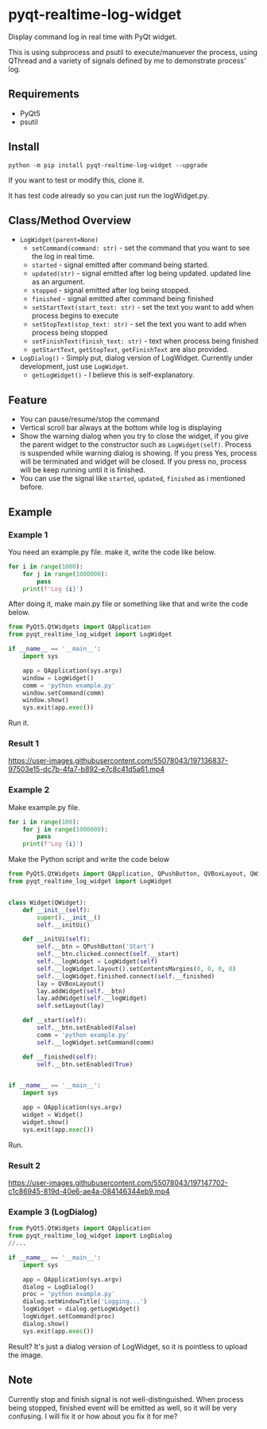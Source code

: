# pyqt-realtime-log-widget
Display command log in real time with PyQt widget.

This is using subprocess and psutil to execute/manuever the process, using QThread and a variety of signals defined by me to demonstrate process' log.

## Requirements
* PyQt5
* psutil

## Install
`python -m pip install pyqt-realtime-log-widget --upgrade`

If you want to test or modify this, clone it.

It has test code already so you can just run the logWidget.py.

## Class/Method Overview
* `LogWidget(parent=None)`
    * `setCommand(command: str)` - set the command that you want to see the log in real time.
    * `started` - signal emitted after command being started.
    * `updated(str)` - signal emitted after log being updated. updated line as an argument.
    * `stopped` - signal emitted after log being stopped.
    * `finished` - signal emitted after command being finished
    * `setStartText(start_text: str)` - set the text you want to add when process begins to execute
    * `setStopText(stop_text: str)` - set the text you want to add when process being stopped
    * `setFinishText(finish_text: str)` - text when process being finished
    * `getStartText`, `getStopText`, `getFinishText` are also provided.
* `LogDialog()` - Simply put, dialog version of LogWidget. Currently under development, just use `LogWidget`.
    * `getLogWidget()` - I believe this is self-explanatory.
## Feature
* You can pause/resume/stop the command
* Vertical scroll bar always at the bottom while log is displaying
* Show the warning dialog when you try to close the widget, if you give the parent widget to the constructor such as `LogWidget(self)`. Process is suspended while warning dialog is showing. If you press Yes, process will be terminated and widget will be closed. If you press no, process will be keep running until it is finished.
* You can use the signal like `started`, `updated`, `finished` as i mentioned before.

## Example
### Example 1
You need an example.py file. make it, write the code like below.

```python
for i in range(1000):
    for j in range(1000000):
        pass
    print(f'Log {i}')
```

After doing it, make main.py file or something like that and write the code below. 

```python
from PyQt5.QtWidgets import QApplication
from pyqt_realtime_log_widget import LogWidget

if __name__ == '__main__':
    import sys

    app = QApplication(sys.argv)
    window = LogWidget()
    comm = 'python example.py'
    window.setCommand(comm)
    window.show()
    sys.exit(app.exec())
```

Run it.

### Result 1

https://user-images.githubusercontent.com/55078043/197136837-97503e15-dc7b-4fa7-b892-e7c8c41d5a61.mp4

### Example 2
Make example.py file.
```python
for i in range(100):
    for j in range(1000000):
        pass
    print(f'Log {i}')
```

Make the Python script and write the code below
```python
from PyQt5.QtWidgets import QApplication, QPushButton, QVBoxLayout, QWidget
from pyqt_realtime_log_widget import LogWidget


class Widget(QWidget):
    def __init__(self):
        super().__init__()
        self.__initUi()

    def __initUi(self):
        self.__btn = QPushButton('Start')
        self.__btn.clicked.connect(self.__start)
        self.__logWidget = LogWidget(self)
        self.__logWidget.layout().setContentsMargins(0, 0, 0, 0)
        self.__logWidget.finished.connect(self.__finished)
        lay = QVBoxLayout()
        lay.addWidget(self.__btn)
        lay.addWidget(self.__logWidget)
        self.setLayout(lay)

    def __start(self):
        self.__btn.setEnabled(False)
        comm = 'python example.py'
        self.__logWidget.setCommand(comm)

    def __finished(self):
        self.__btn.setEnabled(True)


if __name__ == '__main__':
    import sys

    app = QApplication(sys.argv)
    widget = Widget()
    widget.show()
    sys.exit(app.exec())
```

Run.

### Result 2

https://user-images.githubusercontent.com/55078043/197147702-c1c86945-819d-40e6-ae4a-084146344eb9.mp4

### Example 3 (LogDialog)
```python
from PyQt5.QtWidgets import QApplication
from pyqt_realtime_log_widget import LogDialog
//...

if __name__ == '__main__':
    import sys

    app = QApplication(sys.argv)
    dialog = LogDialog()
    proc = 'python example.py'
    dialog.setWindowTitle('Logging...')
    logWidget = dialog.getLogWidget()
    logWidget.setCommand(proc)
    dialog.show()
    sys.exit(app.exec())
```

Result? It's just a dialog version of LogWidget, so it is pointless to upload the image.

## Note
Currently stop and finish signal is not well-distinguished. When process being stopped, finished event will be emitted as well, so it will be very confusing. I will fix it or how about you fix it for me?
